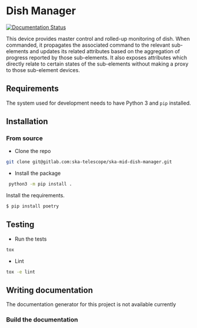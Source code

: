 Dish Manager
============

[![Documentation Status](https://readthedocs.org/projects/ska-mid-dish-manager/badge/?version=latest)](https://developer.skao.int/projects/ska-mid-dish-manager/en/latest/?badge=latest)


This device provides master control and rolled-up monitoring of dish. When commanded, it propagates the associated command to the relevant sub-elements and updates its related attributes based on the aggregation of progress reported by those sub-elements. It also exposes attributes which directly relate to certain states of the sub-elements without making a proxy to those sub-element devices.

## Requirements

The system used for development needs to have Python 3 and `pip` installed.

## Installation

### From source

- Clone the repo

```bash
git clone git@gitlab.com:ska-telescope/ska-mid-dish-manager.git
```

- Install the package

```bash
 python3 -m pip install .
```

Install the requirements.

```bash
$ pip install poetry
```

## Testing

- Run the tests

```bash
tox
```

- Lint

```bash
tox -e lint
```

## Writing documentation

The documentation generator for this project is not available currently

### Build the documentation
